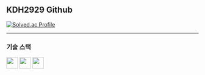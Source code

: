 ## KDH2929 Github

<!--
**KDH2929/KDH2929** is a ✨ _special_ ✨ repository because its `README.md` (this file) appears on your GitHub profile.

Here are some ideas to get you started:

- 🔭 I’m currently working on ...
- 🌱 I’m currently learning ...
- 👯 I’m looking to collaborate on ...
- 🤔 I’m looking for help with ...
- 💬 Ask me about ...
- 📫 How to reach me: ...
- 😄 Pronouns: ...
- ⚡ Fun fact: ...
-->



<p align="left">
  <a href="https://solved.ac/wlffjt2929">
    <img src="http://mazassumnida.wtf/api/generate_badge?boj=wlffjt2929" alt="Solved.ac Profile">
  </a>
</p>

---

### 기술 스택  

<p align="left">
  <span>
    <img src="https://img.shields.io/badge/C++-%2300599C?style=flat-square&logo=cplusplus&logoColor=white" height="30">
  </span>
  <span>
    <img src="https://img.shields.io/badge/OpenGL-%23265487?style=flat-square&logo=opengl&logoColor=white" height="30">
  </span>
  <span>
    <img src="https://img.shields.io/badge/Unreal%20Engine-%23313131?style=flat-square&logo=unrealengine&logoColor=white" height="30">
  </span>
</p>



